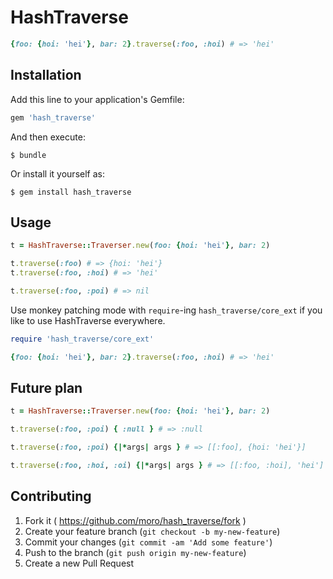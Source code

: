 # HashTraverse

```ruby
{foo: {hoi: 'hei'}, bar: 2}.traverse(:foo, :hoi) # => 'hei'
```

## Installation

Add this line to your application's Gemfile:

```ruby
gem 'hash_traverse'
```

And then execute:

    $ bundle

Or install it yourself as:

    $ gem install hash_traverse

## Usage

```ruby
t = HashTraverse::Traverser.new(foo: {hoi: 'hei'}, bar: 2)

t.traverse(:foo) # => {hoi: 'hei'}
t.traverse(:foo, :hoi) # => 'hei'

t.traverse(:foo, :poi) # => nil
```

Use monkey patching mode with `require`-ing `hash_traverse/core_ext` if you like to use HashTraverse everywhere.
```ruby
require 'hash_traverse/core_ext'

{foo: {hoi: 'hei'}, bar: 2}.traverse(:foo, :hoi) # => 'hei'
```

## Future plan

```ruby
t = HashTraverse::Traverser.new(foo: {hoi: 'hei'}, bar: 2)

t.traverse(:foo, :poi) { :null } # => :null

t.traverse(:foo, :poi) {|*args| args } # => [[:foo], {hoi: 'hei'}]

t.traverse(:foo, :hoi, :oi) {|*args| args } # => [[:foo, :hoi], 'hei']
```

## Contributing

1. Fork it ( https://github.com/moro/hash_traverse/fork )
2. Create your feature branch (`git checkout -b my-new-feature`)
3. Commit your changes (`git commit -am 'Add some feature'`)
4. Push to the branch (`git push origin my-new-feature`)
5. Create a new Pull Request
